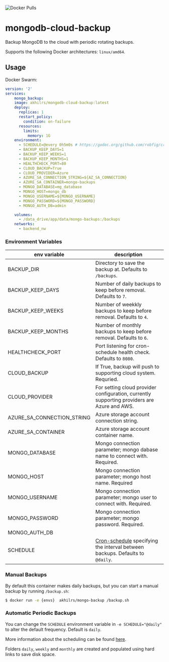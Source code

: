 ![Docker Pulls](https://hub.docker.com/repository/docker/akhilrs/mongodb-cloud-backup)

# mongodb-cloud-backup

Backup MongoDB to the cloud with periodic rotating backups.

Supports the following Docker architectures: `linux/amd64`.

## Usage


Docker Swarm:
```yaml
version: '2'
services:
    mongo_backup:
    image: akhilrs/mongodb-cloud-backup:latest
    deploy:
      replicas: 1
      restart_policy:
        condition: on-failure
      resources:
        limits:
          memory: 1G
    environment:
      - SCHEDULE=@every 0h5m0s # https://godoc.org/github.com/robfig/cron#hdr-Predefined_schedules
      - BACKUP_KEEP_DAYS=1
      - BACKUP_KEEP_WEEKS=1
      - BACKUP_KEEP_MONTHS=1
      - HEALTHCHECK_PORT=80
      - CLOUD_BACKUP=True
      - CLOUD_PROVIDER=Azure
      - AZURE_SA_CONNECTION_STRING=${AZ_SA_CONNECTION}
      - AZURE_SA_CONTAINER=mongo-backups
      - MONGO_DATABASE=mg_database
      - MONGO_HOST=mongo_db
      - MONGO_USERNAME=${MONGO_USERNAME}
      - MONGO_PASSWORD=${MONGO_PASSWORD}
      - MONGO_AUTH_DB=admin

    volumes:
      - /data_drive/app/data/mongo-backups:/backups
    networks:
      - backend_nw

```

### Environment Variables

| env variable | description |
|--|--|
| BACKUP_DIR | Directory to save the backup at. Defaults to `/backups`. |
| BACKUP_KEEP_DAYS | Number of daily backups to keep before removal. Defaults to `7`. |
| BACKUP_KEEP_WEEKS | Number of weekkly backups to keep before removal. Defaults to `4`. |
| BACKUP_KEEP_MONTHS | Number of monthly backups to keep before removal. Defaults to `6`. |
| HEALTHCHECK_PORT | Port listening for cron-schedule health check. Defaults to `8080`. |
| CLOUD_BACKUP |  If True, backup will push to supporting cloud system. Requried. |
| CLOUD_PROVIDER | For setting cloud provider configuration, currently supporting providers are Azure and AWS. |
| AZURE_SA_CONNECTION_STRING | Azure storage account connection string. |
| AZURE_SA_CONTAINER | Azure storage account container name. |
| MONGO_DATABASE | Mongo connection parameter; mongo dabase name to connect with. Required. |
| MONGO_HOST | Mongo connection parameter; mongo host name. Required |
| MONGO_USERNAME | Mongo connection parameter; mongo user to connect with. Required. |
| MONGO_PASSWORD | Mongo connection parameter; mongo password. Required. |
| MONGO_AUTH_DB |
| SCHEDULE | [Cron-schedule](http://godoc.org/github.com/robfig/cron#hdr-Predefined_schedules) specifying the interval between backups. Defaults to `@daily`. |


### Manual Backups

By default this container makes daily backups, but you can start a manual backup by running `/backup.sh`:

```sh
$ docker run -e {envs}  akhilrs/mongo-backup /backup.sh
```

### Automatic Periodic Backups

You can change the `SCHEDULE` environment variable in `-e SCHEDULE="@daily"` to alter the default frequency. Default is `daily`.

More information about the scheduling can be found [here](http://godoc.org/github.com/robfig/cron#hdr-Predefined_schedules).

Folders `daily`, `weekly` and `monthly` are created and populated using hard links to save disk space.
